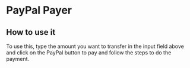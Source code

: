 # PayPal Payer

## How to use it
To use this, type the amount you want to transfer in the input field above and click on the PayPal button to pay and follow the steps to do the payment.